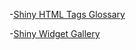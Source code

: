  -[Shiny HTML Tags Glossary](https://shiny.rstudio.com/articles/tag-glossary.html)

 -[Shiny Widget Gallery](https://shiny.rstudio.com/gallery/widget-gallery.html)

